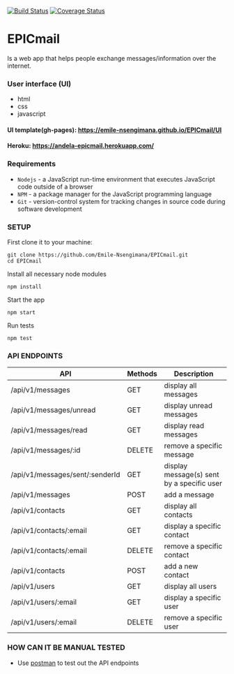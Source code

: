 [![Build Status](https://travis-ci.com/Emile-Nsengimana/EPICmail.svg?branch=develop)](https://travis-ci.com/Emile-Nsengimana/EPICmail) [![Coverage Status](https://coveralls.io/repos/github/Emile-Nsengimana/EPICmail/badge.svg?branch=challenge-ii)](https://coveralls.io/github/Emile-Nsengimana/EPICmail?branch=challenge-ii)
# EPICmail
Is a web app that helps people exchange messages/information over the internet.

### User interface (UI)
* html
* css
* javascript
#### UI template(gh-pages): https://emile-nsengimana.github.io/EPICmail/UI
#### Heroku: https://andela-epicmail.herokuapp.com/

### Requirements

- `Nodejs` - a JavaScript run-time environment that executes JavaScript code outside of a browser
- `NPM` - a package manager for the JavaScript programming language
- `Git` - version-control system for tracking changes in source code during software development

### SETUP
First clone it to your machine:
```
git clone https://github.com/Emile-Nsengimana/EPICmail.git
cd EPICmail
```
Install all necessary node modules
```
npm install
```
Start the app
```
npm start
```
Run tests
```
npm test
```

### API ENDPOINTS
| API | Methods  | Description  |
| ------- | --- | --- |
| /api/v1/messages | GET | display all messages |
| /api/v1/messages/unread | GET | display unread messages |
| /api/v1/messages/read | GET | display read messages |
| /api/v1/messages/:id | DELETE | remove a specific message |
| /api/v1/messages/sent/:senderId | GET | display message(s) sent by a specific user |
| /api/v1/messages | POST | add a message |
| /api/v1/contacts | GET | display all contacts |
| /api/v1/contacts/:email | GET | display a specific contact |
| /api/v1/contacts/:email | DELETE | remove a specific contact |
| /api/v1/contacts | POST | add a new contact |
| /api/v1/users | GET | display all users |
| /api/v1/users/:email | GET | display a specific user |
| /api/v1/users/:email | DELETE | remove a specific user |

### HOW CAN IT BE MANUAL TESTED
- Use [postman](https://www.getpostman.com/downloads/) to test out the API endpoints

